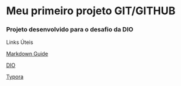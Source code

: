 # Meu primeiro projeto GIT/GITHUB

 

### Projeto desenvolvido para o desafio da DIO

Links Úteis

[Markdown Guide](https://www.markdownguide.org/getting-started/)

[DIO](https://web.dio.me)

[Typora](https://typora.io)

